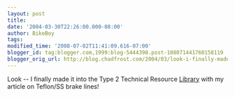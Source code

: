 ```yaml
---
layout: post
title: 
date: '2004-03-30T22:26:00.000-08:00'
author: BikeBoy
tags: 
modified_time: '2008-07-02T11:41:09.616-07:00'
blogger_id: tag:blogger.com,1999:blog-5444398.post-108071441760158119
blogger_orig_url: http://blog.chadfrost.com/2004/03/look-i-finally-made-it-into-type-2.shtml
---
```


Look -- I finally made it into the Type 2 Technical Resource 
[Library](http://www.type2.com/library/brakes.htm) with my article on 
Teflon/SS brake lines! 